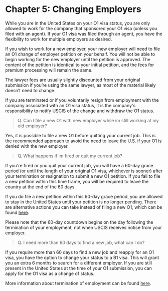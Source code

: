 # Chapter 5: Changing Employers

While you are in the United States on your O1 visa status, you are only allowed to work for the company that sponsored your O1 visa (unless you filed with an agent). If your O1 visa was filed through an agent, you have the flexibility to work for multiple employers as desired.

If you wish to work for a new employer, your new employer will need to file an O1 change of employer petition on your behalf. You will not be able to begin working for the new employer until the petition is approved. The content of the petition is identical to your initial petition, and the fees for premium processing will remain the same.

The lawyer fees are usually slightly discounted from your original submission if you’re using the same lawyer, as most of the material likely doesn’t need to change.

If you are terminated or if you voluntarily resign from employment with the company associated with an O1 visa status, it is the company's responsibility to notify USCIS of the change and withdraw the O1 status.

> Q. Can I file a new O1 with new employer while im still working at my old employer?

Yes, it is possible to file a new O1 before quitting your current job. This is the recommended approach to avoid the need to leave the U.S. if your O1 is denied with the new employer.

> Q. What happens if im fired or quit my current job?

If you're fired or you quit your current job, you will have a 60-day grace period (or until the length of your original O1 visa, whichever is sooner) after your termination or resignation to submit a new O1 petition. If you fail to file a new petition within this time frame, you will be required to leave the country at the end of the 60 days.

If you do file a new petition within this 60-day grace period, you are allowed to stay in the United States until your petition is no longer pending. There are alternative actions you can take instead of filing a new O1, which can be found [here](https://www.uscis.gov/working-in-the-united-states/information-for-employers-and-employees/options-for-nonimmigrant-workers-following-termination-of-employment).

Please note that the 60-day countdown begins on the day following the termination of your employment, not when USCIS receives notice from your employer.

> Q. I need more than 60 days to find a new job, what can I do?

If you require more than 60 days to find a new job and reapply for an O1 visa, you have the option to change your status to a B1 visa. This will grant you an extra 6 months to search for a different employer. If you are still present in the United States at the time of your O1 submission, you can apply for the O1 visa as a change of status.

More information about termination of employment can be found [here](https://www.uscis.gov/working-in-the-united-states/information-for-employers-and-employees/options-for-nonimmigrant-workers-following-termination-of-employment).

